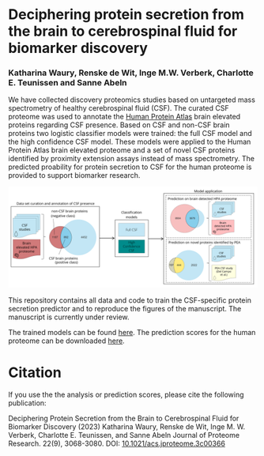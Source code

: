 # Deciphering protein secretion from the brain to cerebrospinal fluid for biomarker discovery
### Katharina Waury, Renske de Wit, Inge M.W. Verberk, Charlotte E. Teunissen and Sanne Abeln

We have collected discovery proteomics studies based on untargeted mass spectrometry of healthy cerebrospinal fluid (CSF). The curated CSF proteome was used to annotate the 
[Human Protein Atlas](https://www.proteinatlas.org/humanproteome/brain/human+brain) brain elevated proteins regarding CSF presence. Based on CSF and non-CSF brain proteins two logistic classifier 
models were trained: the full CSF model and the high confidence CSF model. These models were applied to the Human Protein Atlas brain elevated proteome and a set of novel CSF proteins identified by 
proximity extension assays instead of mass spectrometry. The predicted proability for protein secretion to CSF for the human proteome is provided to support biomarker research.

![](https://github.com/kathiwaury/brain-csf-proteomics/blob/main/Workflow_overview.png)

This repository contains all data and code to train the CSF-specific protein secretion predictor and to reproduce the figures of the manuscript. The manuscript is currently under review.

The trained models can be found [here](https://github.com/kathiwaury/brain-csf-proteomics/tree/main/Models).
The prediction scores for the human proteome can be downloaded [here](https://github.com/kathiwaury/brain-csf-proteomics/blob/main/Datasets/Biomarker_discovery/Probability_scores_human_proteome.xlsx).

# Citation
If you use the the analysis or prediction scores, please cite the following publication:

Deciphering Protein Secretion from the Brain to Cerebrospinal Fluid for Biomarker Discovery (2023) Katharina Waury, Renske de Wit, Inge M. W. Verberk, Charlotte E. Teunissen, and Sanne Abeln
Journal of Proteome Research. 22(9), 3068-3080. DOI: [10.1021/acs.jproteome.3c00366](https://doi.org/10.1021/acs.jproteome.3c00366)
